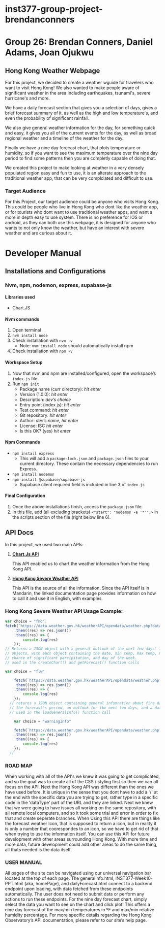# inst377-group-project-brendanconners
# Group 26: Brendan Conners, Daniel Adams, Joan Ojukwu

## Hong Kong Weather Webpage
 
For this project, we decided to create a weather wguide for travelers who want to visit Hong Kong! We also wanted to make people aware of significant weather in the area including earthquakes, tsunami's, severe hurricane's and more.

We have a daily forecast section that gives you a selection of days, gives a brief forecast summary of it, as well as the high and low temperature's, and even the probability of significant rainfall.

We also give general weather information for the day, for something quick and easy, it gives you all of the current events for the day, as well as broad regional weather and a timeline of the weather for the day.

Finally we have a nine day forecast chart, that plots temperature or humidity, so if you want to see the maximum temperature over the nine day period to find some patterns then you are completly capable of doing that.

We created this project to make looking at weather in a very densely populated region easy and fun to use, it is an alterate approach to the traditional weather app, that can be very complciated  and difficult to use.
 
### Target Audience

For this Project, our target audience could be anyone who visits Hong Kong. This could be people who live in Hong Kong who dont like the weather app, or for tourists who dont want to use traditional weather apps, and want a more in depth easy to use system. There is no preference for IOS or android, as they can both use this webpage, it is designed for anyone who wants to not only know the weather, but have an interest with severe weather and are curious about it.
 
# Developer Manual

## Installations and Configurations

### Nvm, npm, nodemon, express, supabase-js

#### Libraries used 
- Chart.JS

#### Nvm commands
1. Open terminal
2. `nvm install node`
3. Check installation with `nvm -v`
   - Note: `nvm install node` should automatically install npm
4. Check installation with `npm -v`

#### Workspace Setup
1. Now that nvm and npm are installed/configured, open the workspace’s `index.js` file.
2. Run `npm init`
   - Package name (curr directory): *hit enter*
   - Version (1.0.0): *hit enter*
   - Description: *dev’s choice*
   - Entry point (index.js): *hit enter*
   - Test command: *hit enter*
   - Git repository: *hit enter*
   - Author: *dev’s name, hit enter*
   - License: ISC *hit enter*
   - Is this OK? (yes) *hit enter*

#### Npm Commands
- `npm install express`
  - This will add a `package-lock.json` and `package.json` files to your current directory. These contain the necessary dependencies to run Express.
- `npm install nodemon`
- `npm install @supabase/supabase-js`
  - Supabase client required field is included in line 3 of `index.js`

#### Final Configuration
1. Once the above installations finish, access the `package.json` file.
2. In this file, add (all excluding brackets) `<"start": "nodemon -e '*'",>` in the scripts section of the file (right below line 6).

## API Docs

In this project, we used two main APIs:

1. **[Chart.Js API](https://www.chartjs.org/docs/latest/)**

   This API enabled us to chart the weather information from the Hong Kong API.

2. **[Hong Kong Severe Weather API](https://data.weather.gov.hk/weatherAPI/doc/HKO_Open_Data_API_Documentation.pdf)**

   This API is the source of all the information. Since the API itself is in Mandarin, the linked documentation page provides information on how to call it and use it in English, with examples.

### Hong Kong Severe Weather API Usage Example:

```javascript
var choice = "fnd";
fetch(`https://data.weather.gov.hk/weatherAPI/opendata/weather.php?dataType=${choice}&lang=en`) 
    .then((res) => res.json())
    .then((res) => {
        console.log(res)
    });
// Returns a JSON object with a general outlook of the next few days' forecast. Includes an array of 9 JSON
// objects, with each object containing the date, min temp, max temp, min relative humidity, max relative humidity,
// chance of significant parcipitation, and day of the week.
// used in the createChart() and getForecast() function calls
```
```javascript
var choice = "flw"

    fetch(`https://data.weather.gov.hk/weatherAPI/opendata/weather.php?dataType=${choice}&lang=en`) 
    .then((res) => res.json())
    .then((res) => {
        console.log(res)
    });
  // returns a JSON object containing general infomration about fire danger warnings, a forecast description, 
  // the forecast's period, an outlook for the next two days, and a date
  // used in the loadGeneralInfo() function call
```
```javascript
    var choice = "warningInfo"

    fetch(`https://data.weather.gov.hk/weatherAPI/opendata/weather.php?dataType=${choice}&lang=en`) 
    .then((res) => res.json())
    .then((res) => {
        console.log(res)
    });
  // 
```

### ROAD MAP
When working with all of the API's we knew it was going to get complicated, and so the goal was to create all of the CSS / styling first so then we can all focus on the API. Next the Hong Kong API was different than the ones we have used before. It is unique in the sense that you dont have to add a '/' at the end with the specific data you are trying to get, rather type in a specific code in the 'dataType' part of the URL and they are linked. Next we knew that we were going to have issues all working on the same repository, with all remote local computers, and so it took some trial and error in order to fix that and create seperate branches. When Using this API there are things like the forecast weather Icon, that is supposed to return a icon, but in reality it is only a number that coorespondes to an icon, so we have to get rid of that when trying to use the information itself. You can use this API for future development with other areas surrounding Hong Kong. With more time and more data, future development could add other areas to do the same thing, all thats needed is the data itself.

### USER MANUAL
All pages of the site can be navigated using our universal navigation bar located at the top of each page.
The generalInfo.html, INST377-Week10-PPT.html (aka, homePage), and dailyForecast.html connect to a backend endpoint upon loading, with data fetched from these endpoints automatically. The user does not need to submit data or perform any actions to run these endpoints.
For the nine day forecast chart, simply select the data you want to see on the chart and click plot! This offers a nine day forecast of the max/min temperatures in ºF and max/min relative humidity percentage.
For more specific details regarding the Hong Kong Observatory’s API documentation, please refer to our site’s help page.